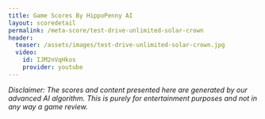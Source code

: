 ```yaml
---
title: Game Scores By HippoPenny AI
layout: scoredetail
permalink: /meta-score/test-drive-unlimited-solar-crown
header:
  teaser: /assets/images/test-drive-unlimited-solar-crown.jpg
  video:
    id: IJM2nVqHkos
    provider: youtube
---
```

*Disclaimer: The scores and content presented here are generated by our advanced AI algorithm. This is purely for entertainment purposes and not in any way a game review.*

